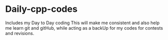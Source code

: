 # Daily-cpp-codes
Includes my Day to Day coding
This will make me consistent and also help me learn git and gitHub, while acting as a backUp for my codes for contests and revisions.
